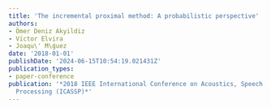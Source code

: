 ```yaml
---
title: 'The incremental proximal method: A probabilistic perspective'
authors:
- Ömer Deniz Akyildiz
- Vı́ctor Elvira
- Joaqu\' M\ǵuez
date: '2018-01-01'
publishDate: '2024-06-15T10:54:19.021431Z'
publication_types:
- paper-conference
publication: '*2018 IEEE International Conference on Acoustics, Speech and Signal
  Processing (ICASSP)*'
---
```

